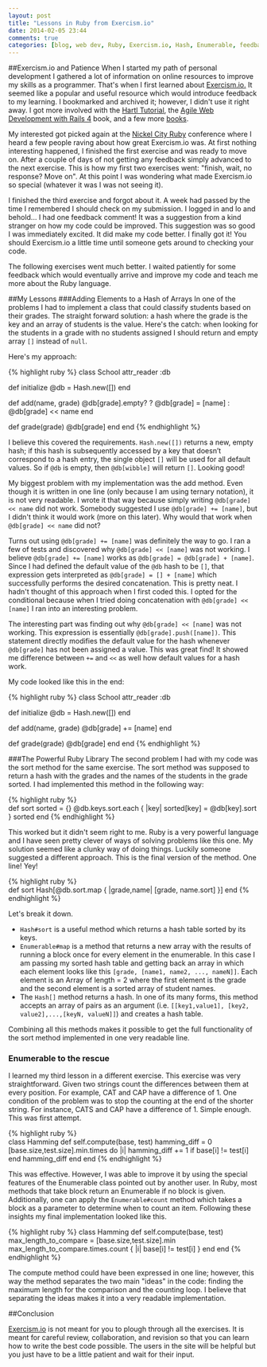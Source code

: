 ```yaml
---
layout: post
title: "Lessons in Ruby from Exercism.io"
date: 2014-02-05 23:44
comments: true
categories: [blog, web dev, Ruby, Exercism.io, Hash, Enumerable, feedback, collaboration] 
---
```

##Exercism.io and Patience
When I started my path of personal development I gathered a lot of information on online resources to improve my skills as a programmer. That's when I first learned about [Exercism.io.](http://exercism.io/) It seemed like a popular and useful resource which would introduce feedback to my learning. I bookmarked and archived it; however, I didn't use it right away. I got more involved with the [Hartl Tutorial](http://ruby.railstutorial.org/), the [Agile Web Development with Rails 4](http://pragprog.com/book/rails4/agile-web-development-with-rails-4) book, and a few more [books](http://www.amazon.com/Design-Patterns-Ruby-Russ-Olsen/dp/0321490452). 

My interested got picked again at the [Nickel City Ruby](http://nickelcityruby.com/) conference where I heard a few people raving about how great Exercism.io was. At first nothing interesting happened, I finished the first exercise and was ready to move on. After a couple of days of not getting any feedback simply advanced to the next exercise. This is how my first two exercises went: "finish, wait, no response? Move on". At this point I was wondering what made Exercism.io so special (whatever it was I was not seeing it). 

I finished the third exercise and forgot about it. A week had passed by the time I remembered I should check on my submission. I logged in and lo and behold... I had one feedback comment! It was a suggestion from a kind stranger on how my code could be improved. This suggestion was so good I was immediately excited. It did make my code better. I finally got it! You should Exercism.io a little time until someone gets around to checking your code. 

The following exercises went much better. I waited patiently for some feedback which would eventually arrive and improve my code and teach me more about the Ruby language. 

##My Lessons
###Adding Elements to a Hash of Arrays
In one of the problems I had to implement a class that could classify students based on their grades. The straight forward solution: a hash where the grade is the key and an array of students is the value. Here's the catch: when looking for the students in a grade with no students assigned I should return and empty array ```[]``` instead of ```null```.

Here's my approach:

{% highlight ruby %}
class School
  attr_reader :db

  def initialize
    @db = Hash.new([])
  end

  def add(name, grade)
    @db[grade].empty? ? @db[grade] = [name] : @db[grade] << name
  end

  def grade(grade)
    @db[grade]
  end
end
{% endhighlight %}

I believe this covered the requirements. ```Hash.new([])``` returns a new, empty hash; if this hash is subsequently accessed by a key that doesn’t correspond to a hash entry, the single object ```[]``` will be used for all default values. So if ```@db``` is empty, then ```@db[wibble]``` will return ```[]```. Looking good!

My biggest problem with my implementation was the add method. Even though it is written in one line (only because I am using ternary notation), it is not very readable. I wrote it that way because simply writing ```@db[grade] << name``` did not work. Somebody suggested I use ```@db[grade] += [name]```, but I didn't think it would work (more on this later). Why would that work when ```@db[grade] << name``` did not?

Turns out using ```@db[grade] += [name]``` was definitely the way to go. I ran a few of tests and discovered why ```@db[grade] << [name]``` was not working. I believe ```@db[grade] += [name]``` works as ```@db[grade] = @db[grade] + [name]```. Since I had defined the default value of the ```@db``` hash to be ```[]```, that expression gets interpreted as ```@db[grade] = [] + [name]``` which successfully performs the desired concatenation. This is pretty neat. I hadn't thought of this approach when I first coded this. I opted for the conditional because when I tried doing concatenation with ```@db[grade] << [name]``` I ran into an interesting problem.

The interesting part was finding out why ```@db[grade] << [name]``` was not working. This expression is essentially ```@db[grade].push([name])```. This statement directly modifies the default value for the hash whenever ```@db[grade]``` has not been assigned a value. This was great find! It showed me difference between ```+=``` and ```<<``` as well how default values for a hash work.

My code looked like this in the end:

{% highlight ruby %}
class School
  attr_reader :db

  def initialize
    @db = Hash.new([])
  end

  def add(name, grade)
    @db[grade] += [name]
  end

  def grade(grade)
    @db[grade]
  end
end
{% endhighlight %}
 
###The Powerful Ruby Library
The second problem I had with my code was the sort method for the same exercise. The sort method was supposed to return a hash with the grades and the names of the students in the grade sorted. I had implemented this method in the following way:

{% highlight ruby %}  
def sort
  sorted = {}
  @db.keys.sort.each { |key| sorted[key] = @db[key].sort }
  sorted
end
{% endhighlight %}

This worked but it didn't seem right to me. Ruby is a very powerful language and I have seen pretty clever of ways of solving problems like this one. My solution seemed like a clunky way of doing things. Luckily someone suggested a different approach. This is the final version of the method. One line! Yey!

{% highlight ruby %}  
def sort
   Hash[@db.sort.map { |grade,name| [grade, name.sort] }]
end
{% endhighlight %}

Let's break it down.

* ```Hash#sort``` is a useful method which returns a hash table sorted by its keys. 
* ```Enumerable#map``` is a method that returns a new array with the results of running a block once for every element in the enumerable. In this case I am passing my sorted hash table and getting back an array in which each element looks like this ```[grade, [name1, name2, ..., nameN]]```. Each element is an Array of length = 2 where the first element is the grade and the second element is a sorted array of student names.
* The ```Hash[]``` method returns a hash. In one of its many forms, this method accepts an array of pairs as an argument (i.e. ```[[key1,value1], [key2, value2],...,[keyN, valueN]]```) and creates a hash table. 

Combining all this methods makes it possible to get the full functionality of the sort method implemented in one very readable line.

### Enumerable to the rescue
I learned my third lesson in a different exercise. This exercise was very straightforward. Given two strings count the differences between them at every position. For example, CAT and CAP have a difference of 1. One condition of the problem was to stop the counting at the end of the shorter string. For instance, CATS and CAP have a difference of 1.  Simple enough. This was first attempt.

{% highlight ruby %}  
class Hamming
  def self.compute(base, test)
    hamming_diff = 0
    [base.size,test.size].min.times do  |i| 
      hamming_diff += 1 if base[i] != test[i]
    end
    hamming_diff
  end
end
{% endhighlight %}

This was effective. However, I was able to improve it by using the special features of the Enumerable class pointed out by another user. In Ruby, most methods that take block return an Enumerable if no block is given. Additionally, one can apply the ```Enumerable#count``` method which takes a block as a parameter to determine when to count an item.  Following these insights my final implementation looked like this.

{% highlight ruby %} 
class Hamming
  def self.compute(base, test)
    max_length_to_compare = [base.size,test.size].min
    max_length_to_compare.times.count { |i| base[i] != test[i] } 
  end
end
{% endhighlight %}

The compute method could have been expressed in one line; however, this way the method separates the two main "ideas" in the code: finding the maximum length for the comparison and the counting loop. I believe that separating the ideas makes it into a very readable implementation.


##Conclusion

[Exercism.io](http://exercism.io/) is not meant for you to plough through all the exercises. It is meant for careful review, collaboration, and revision so that you can learn how to write the best code possible. The users in the site will be helpful but you just have to be a little patient and wait for their input.



